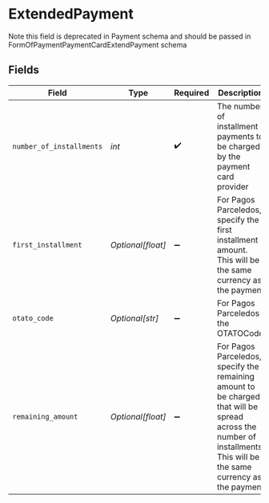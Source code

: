 # ExtendedPayment

Note this field is deprecated in Payment schema and should be passed in FormOfPaymentPaymentCardExtendPayment schema


## Fields

| Field                                                                                                                                                                 | Type                                                                                                                                                                  | Required                                                                                                                                                              | Description                                                                                                                                                           | Example                                                                                                                                                               |
| --------------------------------------------------------------------------------------------------------------------------------------------------------------------- | --------------------------------------------------------------------------------------------------------------------------------------------------------------------- | --------------------------------------------------------------------------------------------------------------------------------------------------------------------- | --------------------------------------------------------------------------------------------------------------------------------------------------------------------- | --------------------------------------------------------------------------------------------------------------------------------------------------------------------- |
| `number_of_installments`                                                                                                                                              | *int*                                                                                                                                                                 | :heavy_check_mark:                                                                                                                                                    | The number of installment payments to be charged by the payment card provider                                                                                         | 6                                                                                                                                                                     |
| `first_installment`                                                                                                                                                   | *Optional[float]*                                                                                                                                                     | :heavy_minus_sign:                                                                                                                                                    | For Pagos Parceledos, specify the first installment amount. This will be the same currency as the payment                                                             | 100                                                                                                                                                                   |
| `otato_code`                                                                                                                                                          | *Optional[str]*                                                                                                                                                       | :heavy_minus_sign:                                                                                                                                                    | For Pagos Parceledos the OTATOCode                                                                                                                                    |                                                                                                                                                                       |
| `remaining_amount`                                                                                                                                                    | *Optional[float]*                                                                                                                                                     | :heavy_minus_sign:                                                                                                                                                    | For Pagos Parceledos, specify the remaining amount to be charged that will be spread across the number of installments. This will be the same currency as the payment | 50                                                                                                                                                                    |